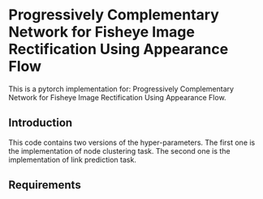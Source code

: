 # Progressively Complementary Network for Fisheye Image Rectification Using Appearance Flow
This is a pytorch implementation for: Progressively Complementary Network for Fisheye Image Rectification Using Appearance Flow.

## Introduction
This code contains two versions of the hyper-parameters. The first one is the implementation of node clustering task. The second one is the implementation of link prediction task.

## Requirements
